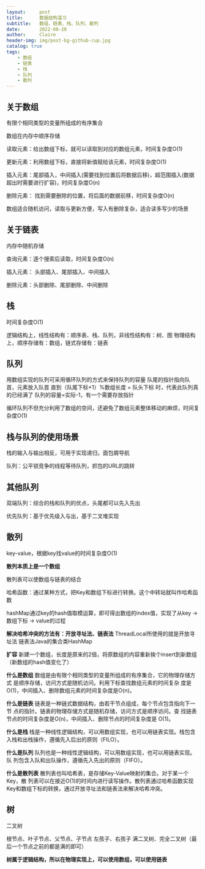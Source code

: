 ```yaml
---
layout:     post
title:      数据结构温习
subtitle:   数组、链表、栈、队列、散列
date:       2022-08-20
author:     Claire
header-img: img/post-bg-github-cup.jpg
catalog: true
tags:
    - 数组
    - 链表
    - 栈
    - 队列
    - 散列
---
```


## 关于数组

有限个相同类型的变量所组成的有序集合

数组在内存中顺序存储

读取元素：给出数组下标，就可以读取到对应的数组元素，时间复杂度O(1)

更新元素：利用数组下标，直接将新值赋给该元素，时间复杂度O(1)

插入元素：尾部插入，中间插入(需要找到位置后将数据后移)，超范围插入(数据超出时需要进行扩容)，时间复杂度O(n)

删除元素： 找到需要删除的位置，将后面的数据前移，时间复杂度O(n)

数组适合随机访问，读取与更新方便，写入有删除复杂，适合读多写少的场景


## 关于链表

内存中随机存储

查询元素：逐个搜索后读取，时间复杂度O(n)

插入元素： 头部插入、尾部插入、中间插入

删除元素：头部删除、尾部删除、中间删除

## 栈

时间复杂度O(1)

逻辑结构上，线性结构有：顺序表、栈、队列，非线性结构有：树、图
物理结构上，顺序存储有：数组，链式存储有：链表

## 队列

用数组实现的队列可采用循环队列的方式来保持队列的容量
队尾的指针指向队首，元素放入队首
直到（队尾下标+1）%数组长度 = 队头下标 时，代表此队列真的已经满了
队列的容量=实际-1，有一个需要存放指针

循环队列不但充分利用了数组的空间，还避免了数组元素整体移动的麻烦，时间复杂度O(1)


## 栈与队列的使用场景

栈的输入与输出相反，可用于实现递归，面包屑导航

队列：公平锁竞争的线程等待队列，抓包的URL的跳转

## 其他队列

双端队列：综合的栈和队列的优点，头尾都可以先入先出

优先队列：基于优先级入与出，基于二叉堆实现

## 散列

key-value，根据key找value的时间复杂度O(1)

**散列本质上是一个数组**

散列表可以使数组与链表的结合

哈希函数：通过某种方式，把Key和数组下标进行转换。这个中转站就叫作哈希函数

hashMap通过key的hash值取模运算，即可得出数组的index值，实现了从key -> 数组下标 -> value的过程

**解决哈希冲突的方法有：开放寻址法、链表法**
ThreadLocal所使用的就是开放寻址法
链表法Java的集合类HashMap

**扩容**
新建一个数组，长度是原来的2倍，将原数组的内容重新挨个insert到新数组（新数组的hash值变化了）


**什么是数组**
数组是由有限个相同类型的变量所组成的有序集合，它的物理存储方式
是顺序存储，访问方式是随机访问。利用下标查找数组元素的时间复杂
度是O(1)，中间插入、删除数组元素的时间复杂度是O(n)。

**什么是链表**
链表是一种链式数据结构，由若干节点组成，每个节点包含指向下一节
点的指针。链表的物理存储方式是随机存储，访问方式是顺序访问。查
找链表节点的时间复杂度是O(n)，中间插入、删除节点的时间复杂度是
O(1)。

**什么是栈**
栈是一种线性逻辑结构，可以用数组实现，也可以用链表实现。栈包含
入栈和出栈操作，遵循先入后出的原则（FILO）。

**什么是队列**
队列也是一种线性逻辑结构，可以用数组实现，也可以用链表实现。队
列包含入队和出队操作，遵循先入先出的原则（FIFO）。

**什么是散列表**
散列表也叫哈希表，是存储Key-Value映射的集合。对于某一个Key，散
列表可以在接近O(1)的时间内进行读写操作。散列表通过哈希函数实现
Key和数组下标的转换，通过开放寻址法和链表法来解决哈希冲突。


## 树

二叉树

根节点、叶子节点、父节点、子节点
左孩子、右孩子
满二叉树、完全二叉树（最后一个节点之前的都是满的即可）

**树属于逻辑结构，所以在物理实现上，可以使用数组，可以使用链表**


